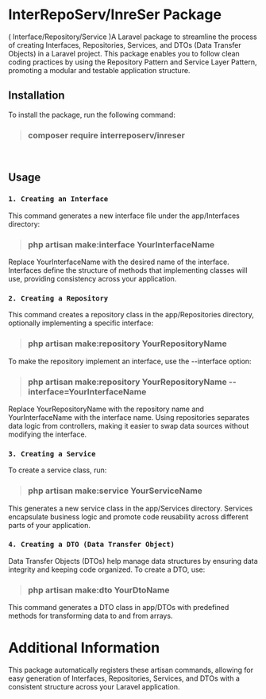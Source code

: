 # InterRepoServ/InreSer Package

( Interface/Repository/Service )A Laravel package to streamline the process of creating Interfaces, Repositories, Services, and DTOs (Data Transfer Objects) in a Laravel project. This package enables you to follow clean coding practices by using the Repository Pattern and Service Layer Pattern, promoting a modular and testable application structure.


## Installation
To install the package, run the following command:
> ### composer require interreposerv/inreser
<br />

## Usage
### `1. Creating an Interface`

This command generates a new interface file under the app/Interfaces directory:
> ### php artisan make:interface YourInterfaceName

Replace YourInterfaceName with the desired name of the interface. Interfaces define the structure of methods that implementing classes will use, providing consistency across your application.
<br />

### `2. Creating a Repository`

This command creates a repository class in the app/Repositories directory, optionally implementing a specific interface:
> ### php artisan make:repository YourRepositoryName

To make the repository implement an interface, use the --interface option:
> ### php artisan make:repository YourRepositoryName --interface=YourInterfaceName

Replace YourRepositoryName with the repository name and YourInterfaceName with the interface name. Using repositories separates data logic from controllers, making it easier to swap data sources without modifying the interface.
<br />

### `3. Creating a Service`

To create a service class, run:
> ### php artisan make:service YourServiceName

This generates a new service class in the app/Services directory. Services encapsulate business logic and promote code reusability across different parts of your application.
<br />

### `4. Creating a DTO (Data Transfer Object)`

Data Transfer Objects (DTOs) help manage data structures by ensuring data integrity and keeping code organized. To create a DTO, use:
> ### php artisan make:dto YourDtoName

This command generates a DTO class in app/DTOs with predefined methods for transforming data to and from arrays.
<br />


# Additional Information
This package automatically registers these artisan commands, allowing for easy generation of Interfaces, Repositories, Services, and DTOs with a consistent structure across your Laravel application.

